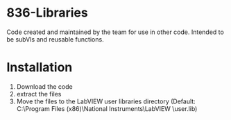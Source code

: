 # 836-Libraries
Code created and maintained by the team for use in other code. Intended to be subVIs and reusable functions.

# Installation
1. Download the code
2. extract the files
3. Move the files to the LabVIEW user libraries directory (Default: C:\Program Files (x86)\National Instruments\LabVIEW <year>\user.lib)
